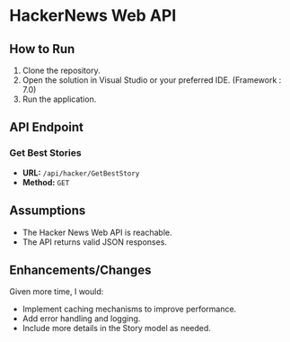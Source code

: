 # HackerNews Web API

## How to Run

1. Clone the repository.
2. Open the solution in Visual Studio or your preferred IDE. (Framework : 7.0)
3. Run the application.

## API Endpoint

### Get Best Stories

- **URL:** `/api/hacker/GetBestStory`
- **Method:** `GET`


## Assumptions
- The Hacker News Web API is reachable.
- The API returns valid JSON responses.

## Enhancements/Changes

Given more time, I would:

- Implement caching mechanisms to improve performance.
- Add error handling and logging.
- Include more details in the Story model as needed.
